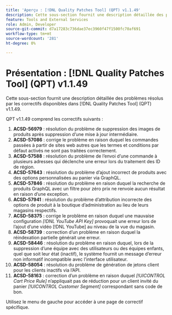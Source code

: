 ```yaml
---
title: 'Aperçu : [!DNL Quality Patches Tool] (QPT) v1.1.49'
description: Cette sous-section fournit une description détaillée des problèmes résolus par les correctifs disponibles dans [!DNL Quality Patches Tool] (QPT) v1.1.49.
feature: Tools and External Services
role: Admin, Developer
source-git-commit: d7a17283c736dae37ec3960f47f1500fc70af691
workflow-type: tm+mt
source-wordcount: '281'
ht-degree: 0%

---
```


# Présentation : [!DNL Quality Patches Tool] (QPT) v1.1.49

Cette sous-section fournit une description détaillée des problèmes résolus par les correctifs disponibles dans [!DNL Quality Patches Tool] (QPT) v1.1.49.

QPT v1.1.49 comprend les correctifs suivants :

1. **ACSD-56979** : résolution du problème de suppression des images de produits après suppression d’une mise à jour intermédiaire.
1. **ACSD-57086** : corrige le problème en raison duquel les commandes passées à partir de sites web autres que les termes et conditions par défaut activés ne sont pas traitées correctement.
1. **ACSD-57588** : résolution du problème de l’envoi d’une commande à plusieurs adresses qui déclenche une erreur lors du traitement des ID de région.
1. **ACSD-57643** : résolution du problème d’ajout incorrect de produits avec des options personnalisées au panier via GraphQL.
1. **ACSD-57846** : résolution du problème en raison duquel la recherche de produits GraphQL avec un filtre pour zéro prix ne renvoie aucun résultat en raison d’une exception.
1. **ACSD-57941** : résolution du problème d’attribution incorrecte des options de produit à la boutique d’administration au lieu de leurs magasins respectifs.
1. **ACSD-58375** : corrige le problème en raison duquel une mauvaise configuration *[!DNL YouTube API Key]* provoquait une erreur lors de l’ajout d’une vidéo [!DNL YouTube] au niveau de la vue du magasin.
1. **ACSD-58739** : correction d’un problème en raison duquel la réindexation partielle générait une erreur.
1. **ACSD-58446** : résolution du problème en raison duquel, lors de la suppression d’une équipe avec des utilisateurs ou des équipes enfants, quel que soit leur état (inactif), le système fournit un message d’erreur non informatif incompatible avec l’interface utilisateur.
1. **ACSD-58054** : résolution du problème de génération de jetons client pour les clients inactifs via l’API.
1. **ACSD-58163** : correction d’un problème en raison duquel *[!UICONTROL Cart Price Rule]* n’appliquait pas de réduction pour un client invité du panier *[!UICONTROL Customer Segment]* correspondant sans code de bon.

Utilisez le menu de gauche pour accéder à une page de correctif spécifique.

